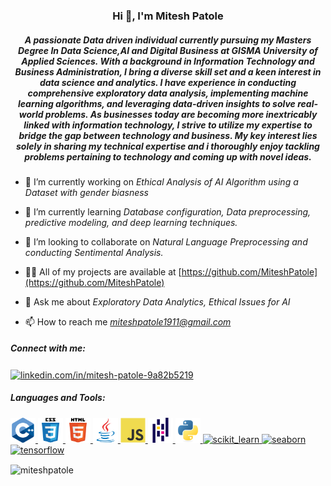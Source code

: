 <h3 align="center">Hi 👋, I'm Mitesh Patole</h1>
<h5 align="center">A passionate Data driven individual currently pursuing my Masters Degree In Data Science,AI and Digital Business at GISMA University of Applied Sciences. With a background in Information Technology and Business Administration, I bring a diverse skill set and a keen interest in data science and analytics. I have experience in conducting comprehensive exploratory data analysis, implementing machine learning algorithms, and leveraging data-driven insights to solve real-world problems. As businesses today are becoming more inextricably linked with information technology, I strive to utilize my expertise to bridge the gap between technology and business. My key interest lies solely in sharing my technical expertise and i thoroughly enjoy tackling problems pertaining to technology and coming up with novel ideas.</h5>

- 🔭 I’m currently working on *Ethical Analysis of AI Algorithm using a Dataset with gender biasness*

- 🌱 I’m currently learning *Database configuration, Data preprocessing, predictive modeling, and deep learning techniques.*

- 👯 I’m looking to collaborate on *Natural Language Preprocessing and conducting Sentimental Analysis.*

- 👨‍💻 All of my projects are available at [https://github.com/MiteshPatole](https://github.com/MiteshPatole)

- 💬 Ask me about *Exploratory Data Analytics, Ethical Issues for AI*

- 📫 How to reach me *miteshpatole1911@gmail.com*

<h5 align="left">Connect with me:</h5>
<p align="left">
<a href="linkedin.com/in/mitesh-patole-9a82b5219" target="blank"><img align="center" src="https://raw.githubusercontent.com/rahuldkjain/github-profile-readme-generator/master/src/images/icons/Social/linked-in-alt.svg" alt="linkedin.com/in/mitesh-patole-9a82b5219" height="30" width="40" /></a>
</p>

<h5 align="left">Languages and Tools:</h5>
<p align="left"> <a href="https://www.w3schools.com/cpp/" target="_blank" rel="noreferrer"> <img src="https://raw.githubusercontent.com/devicons/devicon/master/icons/cplusplus/cplusplus-original.svg" alt="cplusplus" width="40" height="40"/> </a> <a href="https://www.w3schools.com/css/" target="_blank" rel="noreferrer"> <img src="https://raw.githubusercontent.com/devicons/devicon/master/icons/css3/css3-original-wordmark.svg" alt="css3" width="40" height="40"/> </a> <a href="https://www.w3.org/html/" target="_blank" rel="noreferrer"> <img src="https://raw.githubusercontent.com/devicons/devicon/master/icons/html5/html5-original-wordmark.svg" alt="html5" width="40" height="40"/> </a> <a href="https://www.java.com" target="_blank" rel="noreferrer"> <img src="https://raw.githubusercontent.com/devicons/devicon/master/icons/java/java-original.svg" alt="java" width="40" height="40"/> </a> <a href="https://developer.mozilla.org/en-US/docs/Web/JavaScript" target="_blank" rel="noreferrer"> <img src="https://raw.githubusercontent.com/devicons/devicon/master/icons/javascript/javascript-original.svg" alt="javascript" width="40" height="40"/> </a> <a href="https://pandas.pydata.org/" target="_blank" rel="noreferrer"> <img src="https://raw.githubusercontent.com/devicons/devicon/2ae2a900d2f041da66e950e4d48052658d850630/icons/pandas/pandas-original.svg" alt="pandas" width="40" height="40"/> </a> <a href="https://www.python.org" target="_blank" rel="noreferrer"> <img src="https://raw.githubusercontent.com/devicons/devicon/master/icons/python/python-original.svg" alt="python" width="40" height="40"/> </a> <a href="https://scikit-learn.org/" target="_blank" rel="noreferrer"> <img src="https://upload.wikimedia.org/wikipedia/commons/0/05/Scikit_learn_logo_small.svg" alt="scikit_learn" width="40" height="40"/> </a> <a href="https://seaborn.pydata.org/" target="_blank" rel="noreferrer"> <img src="https://seaborn.pydata.org/_images/logo-mark-lightbg.svg" alt="seaborn" width="40" height="40"/> </a> <a href="https://www.tensorflow.org" target="_blank" rel="noreferrer"> <img src="https://www.vectorlogo.zone/logos/tensorflow/tensorflow-icon.svg" alt="tensorflow" width="40" height="40"/> </a> </p>

<p><img align="center" src="https://github-readme-stats.vercel.app/api/top-langs?username=miteshpatole&show_icons=true&locale=en&layout=compact" alt="miteshpatole" /></p>

